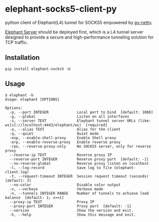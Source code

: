 # elephant-socks5-client-py
python client of Elephant(L4) tunnel for SOCKS5 empowered by [py-netty](https://github.com/ruanhao/py-netty).

[Elephant Server](https://github.com/ruanhao/elephant-socks5-tunnel) should be deployed first, which is a L4 tunnel server designed to provide a secure and high-performance tunneling solution for TCP traffic.

## Installation

```commandline
pip install elephant-socks5 -U
```


## Usage

```
$ elephant -h
Usage: elephant [OPTIONS]

Options:
  -p, --port INTEGER             Local port to bind  [default: 1080]
  -g, --global                   Listen on all interfaces
  -s, --server TEXT              Elephant tunnel server URLs (like: ws[s]://localhost:4443/elephant/ws)  [required]
  -a, --alias TEXT               Alias for the client
  -q, --quiet                    Quiet mode
  -esp, --enable-shell-proxy     Enable Shell proxy
  -erp, --enable-reverse-proxy   Enable reverse proxy
  -rpo, --reverse-proxy-only     No SOCKS5 server, only for reverse proxy
  --reverse-ip TEXT              Reverse proxy IP
  --reverse-port INTEGER         Reverse proxy port  [default: -1]
  --no-reverse-global            Reverse proxy listen on localhost
  -l, --log-record               Save log to file (elephant-client.log)
  -t, --request-timeout INTEGER  Session request timeout (seconds)  [default: 3]
  --no-color                     Disable color output
  -v, --verbose                  Verbose mode
  -n, --tunnels INTEGER RANGE    Number of tunnels to achieve load balance  [default: 1; x>=1]
  --proxy-ip TEXT                Proxy IP
  --proxy-port INTEGER           Proxy port  [default: -1]
  --version                      Show the version and exit.
  -h, --help                     Show this message and exit.
```


